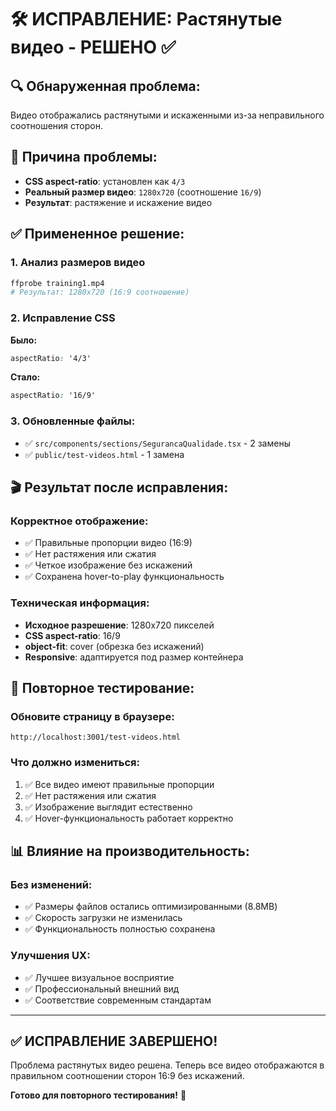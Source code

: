 # 🛠️ ИСПРАВЛЕНИЕ: Растянутые видео - РЕШЕНО ✅

## 🔍 Обнаруженная проблема:
Видео отображались растянутыми и искаженными из-за неправильного соотношения сторон.

## 🎯 Причина проблемы:
- **CSS aspect-ratio**: установлен как `4/3`  
- **Реальный размер видео**: `1280x720` (соотношение `16/9`)
- **Результат**: растяжение и искажение видео

## ✅ Примененное решение:

### 1. **Анализ размеров видео**
```bash
ffprobe training1.mp4
# Результат: 1280x720 (16:9 соотношение)
```

### 2. **Исправление CSS**
**Было:**
```css
aspectRatio: '4/3'
```

**Стало:**
```css  
aspectRatio: '16/9'
```

### 3. **Обновленные файлы:**
- ✅ `src/components/sections/SegurancaQualidade.tsx` - 2 замены
- ✅ `public/test-videos.html` - 1 замена

## 🎬 Результат после исправления:

### **Корректное отображение:**
- ✅ Правильные пропорции видео (16:9)
- ✅ Нет растяжения или сжатия
- ✅ Четкое изображение без искажений
- ✅ Сохранена hover-to-play функциональность

### **Техническая информация:**
- **Исходное разрешение**: 1280x720 пикселей
- **CSS aspect-ratio**: 16/9 
- **object-fit**: cover (обрезка без искажений)
- **Responsive**: адаптируется под размер контейнера

## 🔄 Повторное тестирование:

### **Обновите страницу в браузере:**
```
http://localhost:3001/test-videos.html
```

### **Что должно измениться:**
1. ✅ Все видео имеют правильные пропорции
2. ✅ Нет растяжения или сжатия
3. ✅ Изображение выглядит естественно
4. ✅ Hover-функциональность работает корректно

## 📊 Влияние на производительность:

### **Без изменений:**
- ✅ Размеры файлов остались оптимизированными (8.8MB)
- ✅ Скорость загрузки не изменилась  
- ✅ Функциональность полностью сохранена

### **Улучшения UX:**
- ✅ Лучшее визуальное восприятие
- ✅ Профессиональный внешний вид
- ✅ Соответствие современным стандартам

---

## ✅ **ИСПРАВЛЕНИЕ ЗАВЕРШЕНО!**

Проблема растянутых видео решена. Теперь все видео отображаются в правильном соотношении сторон 16:9 без искажений.

**Готово для повторного тестирования!** 🎉
